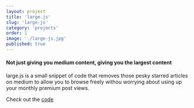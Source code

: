 ```yaml
---
layout: project
title: 'large.js'
slug: 'large-js'
category: 'projects'
order: 1
image: './large-js.jpg'
published: true
---
```


#### Not just giving you medium content, giving you the largest content

large.js is a small snippet of code that removes those pesky starred articles on medium to allow you to browse freely withou worrying about using up your monthly premium post views.

Check out the [code](https://gist.github.com/lukethacoder/252dce48f21fb4a99e21bc6c3d4fda88)
